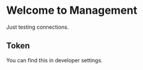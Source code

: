 # Welcome to Management
Just testing connections.

## Token
You can find this in developer settings.